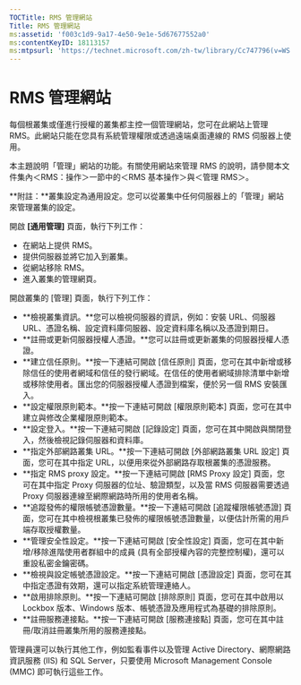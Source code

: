 ```yaml
---
TOCTitle: RMS 管理網站
Title: RMS 管理網站
ms:assetid: 'f003c1d9-9a17-4e50-9e1e-5d67677552a0'
ms:contentKeyID: 18113157
ms:mtpsurl: 'https://technet.microsoft.com/zh-tw/library/Cc747796(v=WS.10)'
---
```


RMS 管理網站
============

每個根叢集或僅進行授權的叢集都主控一個管理網站，您可在此網站上管理 RMS。此網站只能在您具有系統管理權限或透過遠端桌面連線的 RMS 伺服器上使用。

本主題說明「管理」網站的功能。有關使用網站來管理 RMS 的說明，請參閱本文件集內＜RMS：操作＞一節中的＜RMS 基本操作＞與＜管理 RMS＞。

**附註：**叢集設定為通用設定。您可以從叢集中任何伺服器上的「管理」網站來管理叢集的設定。

開啟 **\[通用管理\]** 頁面，執行下列工作：

-   在網站上提供 RMS。
-   提供伺服器並將它加入到叢集。
-   從網站移除 RMS。
-   進入叢集的管理網頁。

開啟叢集的 \[管理\] 頁面，執行下列工作：

-   **檢視叢集資訊。**您可以檢視伺服器的資訊，例如：安裝 URL、伺服器 URL、憑證名稱、設定資料庫伺服器、設定資料庫名稱以及憑證到期日。
-   **註冊或更新伺服器授權人憑證。**您可以註冊或更新叢集的伺服器授權人憑證。
-   **建立信任原則。**按一下連結可開啟 \[信任原則\] 頁面，您可在其中新增或移除信任的使用者網域和信任的發行網域。在信任的使用者網域排除清單中新增或移除使用者。匯出您的伺服器授權人憑證到檔案，便於另一個 RMS 安裝匯入。
-   **設定權限原則範本。**按一下連結可開啟 \[權限原則範本\] 頁面，您可在其中建立與修改企業權限原則範本。
-   **設定登入。**按一下連結可開啟 \[記錄設定\] 頁面，您可在其中開啟與關閉登入，然後檢視記錄伺服器和資料庫。
-   **指定外部網路叢集 URL。**按一下連結可開啟 \[外部網路叢集 URL 設定\] 頁面，您可在其中指定 URL，以便用來從外部網路存取根叢集的憑證服務。
-   **指定 RMS proxy 設定。**按一下連結可開啟 \[RMS Proxy 設定\] 頁面，您可在其中指定 Proxy 伺服器的位址、驗證類型，以及當 RMS 伺服器需要透過 Proxy 伺服器連線至網際網路時所用的使用者名稱。
-   **追蹤發佈的權限帳號憑證數量。**按一下連結可開啟 \[追蹤權限帳號憑證\] 頁面，您可在其中檢視根叢集已發佈的權限帳號憑證數量，以便估計所需的用戶端存取授權數量。
-   **管理安全性設定。**按一下連結可開啟 \[安全性設定\] 頁面，您可在其中新增/移除進階使用者群組中的成員 (具有全部授權內容的完整控制權)，還可以重設私密金鑰密碼。
-   **檢視與設定帳號憑證設定。**按一下連結可開啟 \[憑證設定\] 頁面，您可在其中指定憑證有效期，還可以指定系統管理連絡人。
-   **啟用排除原則。**按一下連結可開啟 \[排除原則\] 頁面，您可在其中啟用以 Lockbox 版本、Windows 版本、帳號憑證及應用程式為基礎的排除原則。
-   **註冊服務連接點。**按一下連結可開啟 \[服務連接點\] 頁面，您可在其中註冊/取消註冊叢集所用的服務連接點。

管理員還可以執行其他工作，例如監看事件以及管理 Active Directory、網際網路資訊服務 (IIS) 和 SQL Server，只要使用 Microsoft Management Console (MMC) 即可執行這些工作。